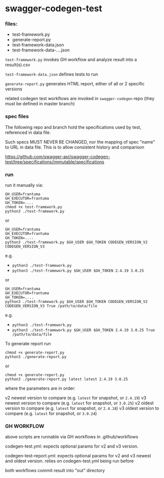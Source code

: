 # swagger-codegen-test

### files:

* test-framework.py
* generate-report.py
* test-framework-data.json
* test-framework-data-....json

`test-framework.py` invokes GH workflow and analyze result into a result(s).csv

`test-framework-data.json` defines tests to run

`generate-report.py` generates HTML report, either of all or 2 specific versions

related codegen test workflows are invoked in `swagger-codegen` repo (they must be defined in master branch)


### spec files

The following repo and branch hold the specifications used by test, referenced in data file.

Such specs MUST NEVER BE CHANGED, nor the mapping of spec "name" to URL in data file. This is to allow
consistent history and comparison

https://github.com/swagger-api/swagger-codegen-test/tree/specifications/immutable/specifications 


### run

run it manually via:

```
GH_USER=frantuma
GH_EXECUTOR=frantuma
GH_TOKEN=....
chmod +x test-framework.py
python3 ./test-framework.py 
```

or
```
GH_USER=frantuma
GH_EXECUTOR=frantuma
GH_TOKEN=....
python3 ./test-framework.py $GH_USER $GH_TOKEN CODEGEN_VERSION_V2 CODEGEN_VERSION_V3
```

e.g.

* `python3 ./test-framework.py`
* `python3 ./test-framework.py $GH_USER $GH_TOKEN 2.4.19 3.0.25`

or
```
GH_USER=frantuma
GH_EXECUTOR=frantuma
GH_TOKEN=....
python3 ./test-framework.py $GH_USER $GH_TOKEN CODEGEN_VERSION_V2 CODEGEN_VERSION_V3 True /path/to/data/file
```

e.g.

* `python3 ./test-framework.py`
* `python3 ./test-framework.py $GH_USER $GH_TOKEN 2.4.19 3.0.25 True /path/to/data/file`


To generate report run

```
chmod +x generate-report.py
python3 ./generate-report.py  
```

or
```
chmod +x generate-report.py
python3 ./generate-report.py latest latest 2.4.19 3.0.25  
```

where the parameters are in order:

v2 newest version to compare (e.g. `latest` for snapshot, or `2.4.19`)
v3 newest version to compare (e.g. `latest` for snapshot, or `3.0.25`)
v2 oldest version to compare (e.g. `latest` for snapshot, or `2.4.18`)
v3 oldest version to compare (e.g. `latest` for snapshot, or `3.0.24`)


### GH WORKFLOW

above scripts are runnable via GH workflows in .github/workflows 

codegen-test.yml: expects optional params for v2 and v3 version.

codegen-test-report.yml: expects optional params for v2 and v3 newest and oldest version.
relies on codegen-test.yml being run before

both workflows commit result into "out" directory
